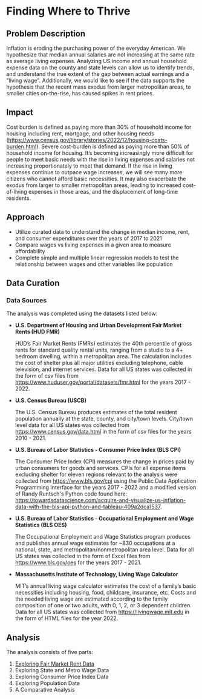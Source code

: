 # Finding Where to Thrive

## Problem Description

Inflation is eroding the purchasing power of the everyday American. We hypothesize that median annual salaries are not increasing at the same rate as average living expenses. Analyzing US income and annual household expense data on the county and state levels can allow us to identify trends, and understand the true extent of the gap between actual earnings and a "living wage". Additionally, we would like to see if the data supports the hypothesis that the recent mass exodus from larger metropolitan areas, to smaller cities on-the-rise, has caused spikes in rent prices. 

## Impact

Cost burden is defined as paying more than 30% of household income for housing including rent, mortgage, and other housing needs (https://www.census.gov/library/stories/2022/12/housing-costs-burden.html). Severe cost-burden is defined as paying more than 50% of household income for housing. It’s becoming increasingly more difficult for people to meet basic needs with the rise in living expenses and salaries not increasing proportionately to meet that demand. If the rise in living expenses continue to outpace wage increases, we will see many more citizens who cannot afford basic necessities. It may also exacerbate the exodus from larger to smaller metropolitan areas, leading to increased cost-of-living expenses in those areas, and the displacement of long-time residents. 

## Approach

 - Utilize curated data to understand the change in median income, rent, and consumer expenditures over the years of 2017 to 2021
 - Compare wages vs living expenses in a given area to measure affordability
 - Complete simple and multiple linear regression models to test the relationship between wages and other variables like population
 
 ## Data Curation
 
 ### Data Sources
 
 The analysis was completed using the datasets listed below:

 - **U.S. Department of Housing and Urban Development Fair Market Rents (HUD FMR)**
 
    HUD’s Fair Market Rents (FMRs) estimates the 40th percentile of gross rents for standard quality rental units, ranging from a studio to a 4+ bedroom dwelling, within a metropolitan area. The calculation includes the cost of shelter plus all major utilities excluding telephone, cable television, and internet services. Data for all US states was collected in the form of csv files from https://www.huduser.gov/portal/datasets/fmr.html for the years 2017 - 2022.

 - **U.S. Census Bureau (USCB)**
 
    The U.S. Census Bureau produces estimates of the total resident population annually at the state, county, and city/town levels. City/town level data for all US states was collected from https://www.census.gov/data.html in the form of csv files for the years 2010 - 2021.

 - **U.S. Bureau of Labor Statistics - Consumer Price Index (BLS CPI)**
 
    The Consumer Price Index (CPI) measures the change in prices paid by urban consumers for goods and services. CPIs for all expense items excluding shelter for eleven regions relevant to the analysis were collected from https://www.bls.gov/cpi using the Public Data Application Programming Interface for the years 2017 - 2022 and a modified version of Randy Runtsch's Python code found here: https://towardsdatascience.com/acquire-and-visualize-us-inflation-data-with-the-bls-api-python-and-tableau-409a2dca1537.

 - **U.S. Bureau of Labor Statistics - Occupational Employment and Wage Statistics (BLS OES)**
 
    The Occupational Employment and Wage Statistics program produces and publishes annual wage estimates for ~830 occupations at a national, state, and metropolitan/nonmetropolitan area level. Data for all US states was collected in the form of Excel files from https://www.bls.gov/oes for the years 2017 - 2021.

 - **Massachusetts Institute of Technology, Living Wage Calculator**
 
    MIT’s annual living wage calculator estimates the cost of a family’s basic necessities including housing, food, childcare, insurance, etc. Costs and the needed living wage are estimated according to the family composition of one or two adults, with 0, 1, 2, or 3 dependent children. Data for all US states was collected from https://livingwage.mit.edu in the form of HTML files for the year 2022.
    
## Analysis

The analysis consists of five parts:

1. [Exploring Fair Market Rent Data](https://mybinder.org/v2/gh/robyndwhite/finding-where-to-thrive/693ac5b35998f11f607c14e5a40c3327271960e3?filepath=Finding%20Where%20to%20Thrive%20-%20FMR%20Data.ipynb)
2. Exploring State and Metro Wage Data
3. Exploring Consumer Price Index Data
4. Exploring Population Data
5. A Comparative Analysis
